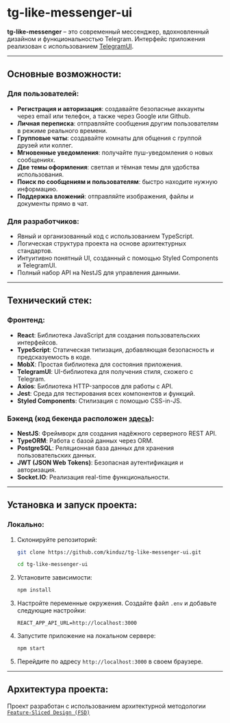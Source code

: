 # tg-like-messenger-ui

**tg-like-messenger** – это современный мессенджер, вдохновленный дизайном и функциональностью Telegram. Интерфейс приложения реализован с использованием [TelegramUI](https://tgui.xelene.me/?path=/docs/getting-started--documentation).

---

## Основные возможности:

### Для пользователей:
- **Регистрация и авторизация**: создавайте безопасные аккаунты через email или телефон, а также через Google или Github.
- **Личная переписка**: отправляйте сообщения другим пользователям в режиме реального времени.
- **Групповые чаты**: создавайте комнаты для общения с группой друзей или коллег.
- **Мгновенные уведомления**: получайте пуш-уведомления о новых сообщениях.
- **Две темы оформления**: светлая и тёмная темы для удобства использования.
- **Поиск по сообщениям и пользователям**: быстро находите нужную информацию.
- **Поддержка вложений**: отправляйте изображения, файлы и документы прямо в чат.

### Для разработчиков:
- Явный и организованный код с использованием TypeScript.
- Логическая структура проекта на основе архитектурных стандартов.
- Интуитивно понятный UI, созданный с помощью Styled Components и TelegramUI.
- Полный набор API на NestJS для управления данными.

---

## Технический стек:

### Фронтенд:
- **React**: Библиотека JavaScript для создания пользовательских интерфейсов.
- **TypeScript**: Статическая типизация, добавляющая безопасность и предсказуемость в коде.
- **MobX**: Простая библиотека для состояния приложения.
- **TelegramUI**: UI-библиотека для получения стиля, схожего с Telegram.
- **Axios**: Библиотека HTTP-запросов для работы с API.
- **Jest**: Среда для тестирования всех компонентов и функций.
- **Styled Components**: Стилизация с помощью CSS-in-JS.

### Бэкенд (код бекенда расположен [здесь](https://github.com/kinduz/tg-like-messenger-backend)):
- **NestJS**: Фреймворк для создания надёжного серверного REST API.
- **TypeORM**: Работа с базой данных через ORM.
- **PostgreSQL**: Реляционная база данных для хранения пользовательских данных.
- **JWT (JSON Web Tokens)**: Безопасная аутентификация и авторизация.
- **Socket.IO**: Реализация real-time функциональности.

- ---

## Установка и запуск проекта:

### Локально:
1. Склонируйте репозиторий:
   ```bash
   git clone https://github.com/kinduz/tg-like-messenger-ui.git
   
   cd tg-like-messenger-ui
   ```

2. Установите зависимости:
   ```bash
   npm install
   ```

3. Настройте переменные окружения. Создайте файл `.env` и добавьте следующие настройки:
   ```
   REACT_APP_API_URL=http://localhost:3000
   ```

4. Запустите приложение на локальном сервере:
   ```bash
   npm start
   ```

5. Перейдите по адресу `http://localhost:3000` в своем браузере.

---

## Архитектура проекта:

Проект разработан с использованием архитектурной методологии [``Feature-Sliced Design (FSD)``](https://feature-sliced.design/ru/docs/get-started/overview)
